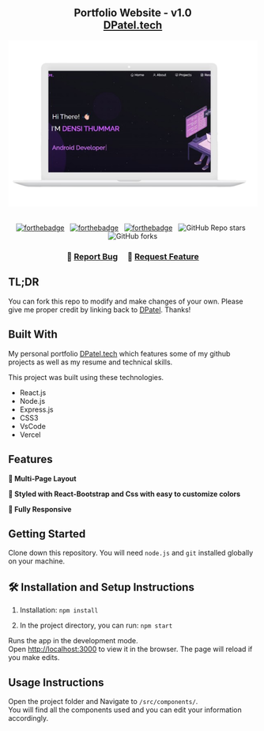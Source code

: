<h2 align="center">
  Portfolio Website - v1.0<br/>
  <a href="https://Densi-Portfolio.vercel.app/" target="_blank">DPatel.tech</a>
</h2>
<div align="center">
  <img alt="Demo" src="./Images/readme-img1.png" />
</div>
<br/>
<center>

[![forthebadge](https://forthebadge.com/images/badges/built-with-love.svg)](https://forthebadge.com) &nbsp;
[![forthebadge](https://forthebadge.com/images/badges/made-with-javascript.svg)](https://forthebadge.com) &nbsp;
[![forthebadge](https://forthebadge.com/images/badges/open-source.svg)](https://forthebadge.com) &nbsp;
![GitHub Repo stars](https://img.shields.io/github/stars/ThummarDensi/Portfolio?color=red&logo=github&style=for-the-badge) &nbsp;
![GitHub forks](https://img.shields.io/github/forks/ThummarDensi/Portfolio?color=red&logo=github&style=for-the-badge)

</center>

<h3 align="center">
    🔹
    <a href="https://github.com/ThummarDensi/Portfolio/issues">Report Bug</a> &nbsp; &nbsp;
    🔹
    <a href="https://github.com/ThummarDensi/Portfolio/issues">Request Feature</a>
</h3>

## TL;DR

You can fork this repo to modify and make changes of your own. Please give me proper credit by linking back to [DPatel](https://github.com/ThummarDensi/Portfolio). Thanks!

## Built With

My personal portfolio <a href="https://Densi-Portfolio.vercel.app/" target="_blank">DPatel.tech</a> which features some of my github projects as well as my resume and technical skills.<br/>

This project was built using these technologies.

- React.js
- Node.js
- Express.js
- CSS3
- VsCode
- Vercel

## Features

**📖 Multi-Page Layout**

**🎨 Styled with React-Bootstrap and Css with easy to customize colors**

**📱 Fully Responsive**

## Getting Started

Clone down this repository. You will need `node.js` and `git` installed globally on your machine.

## 🛠 Installation and Setup Instructions

1. Installation: `npm install`

2. In the project directory, you can run: `npm start`

Runs the app in the development mode.\
Open [http://localhost:3000](http://localhost:3000) to view it in the browser.
The page will reload if you make edits.

## Usage Instructions

Open the project folder and Navigate to `/src/components/`. <br/>
You will find all the components used and you can edit your information accordingly.
